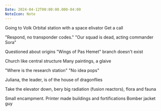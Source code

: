 ```yaml
---
Date: 2024-04-12T00:00:00.000-04:00
NoteIcon: Note
---
```

Going to Volk
Orbital station with a space elivator
Get a call

"Respond, no transponder codes."
"Our squad is dead, acting commander Sora"

Questioned about origins
"Wings of Pas Hemet" branch doesn't exist

Church like central structure
Many paintings, a glaive

"Where is the research station"
"No idea pops"

Juliana, the leader, is of the house of dragonflies

Take the elevator down, bery big radiation (fusion reactors), flora and fauna

Small encampment. Printer made buildings and fortifications
Bomber jacket guy
